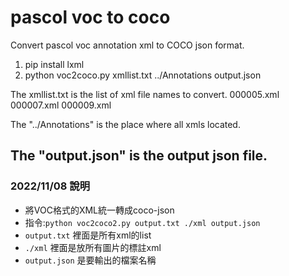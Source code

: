 # pascol voc to coco
Convert pascol voc annotation xml to COCO json format.

1. pip install lxml
2. python voc2coco.py xmllist.txt ../Annotations output.json

The xmllist.txt is the list of xml file names to convert.
000005.xml
000007.xml
000009.xml

The "../Annotations" is the place where all xmls located.

The "output.json" is the output json file.
---
### 2022/11/08 說明
* 將VOC格式的XML統一轉成coco-json
* 指令:`python voc2coco2.py output.txt ./xml output.json`
* `output.txt` 裡面是所有xml的list
* `./xml` 裡面是放所有圖片的標註xml
* `output.json` 是要輸出的檔案名稱
